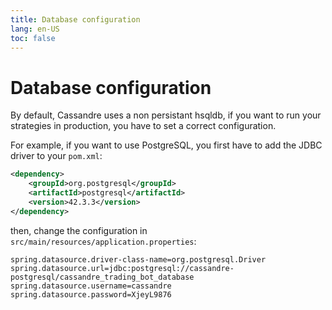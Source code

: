 ```yaml
---
title: Database configuration
lang: en-US
toc: false
---
```


# Database configuration

By default, Cassandre uses a non persistant hsqldb, if you want to run your strategies in production, you have to set a correct configuration.

For example, if you want to use PostgreSQL, you first have to add the JDBC driver to your `pom.xml`:
```xml
<dependency>
    <groupId>org.postgresql</groupId>
    <artifactId>postgresql</artifactId>
    <version>42.3.3</version>
</dependency>
```

then, change the configuration in `src/main/resources/application.properties`:
```properties
spring.datasource.driver-class-name=org.postgresql.Driver
spring.datasource.url=jdbc:postgresql://cassandre-postgresql/cassandre_trading_bot_database
spring.datasource.username=cassandre
spring.datasource.password=XjeyL9876
```


